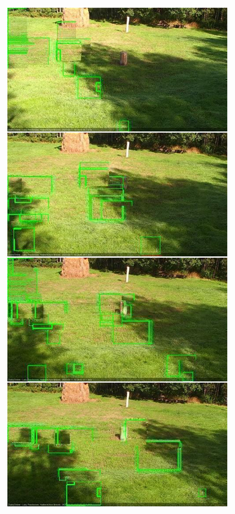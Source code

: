![20200911-101906-102908](in2/20200911/20200911-101906-102908_0_.jpg)
![20200911-102914-103916](in2/20200911/20200911-102914-103916_0_.jpg)
![20200911-103922-104924](in2/20200911/20200911-103922-104924_0_.jpg)
![20200911-104931-105932](in2/20200911/20200911-104931-105932_0_.jpg)
